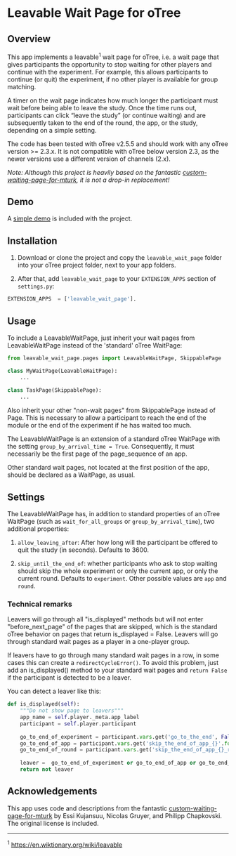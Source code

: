 # Leavable Wait Page for oTree

## Overview
This app implements a leavable<sup>1</sup> wait page for oTree, i.e. a wait page that gives participants the opportunity to stop waiting for other players and continue with the experiment. For example, this allows participants to continue (or quit) the experiment, if no other player is available for group matching.

A timer on the wait page indicates how much longer the participant must wait before being able to leave the study. Once the time runs out, participants can click “leave the study” (or continue waiting) and are subsequently taken to the end of the round, the app, or the study, depending on a simple setting.

The code has been tested with oTree v2.5.5 and should work with any oTree version >= 2.3.x. It is not compatible with oTree below version 2.3, as the newer versions use a different version of channels (2.x).

_Note: Although this project is heavily based on the fantastic [custom-waiting-page-for-mturk](https://github.com/chapkovski/custom-waiting-page-for-mturk), it is not a drop-in replacement!_

## Demo
A [simple demo](https://leavable-wait-page.herokuapp.com) is included with the project.

## Installation
1. Download or clone the project and copy the ``leavable_wait_page`` folder into your oTree project folder, next to your app folders. 

2. After that, add ``leavable_wait_page`` to your ``EXTENSION_APPS`` section of ``settings.py``:
```python
EXTENSION_APPS  = ['leavable_wait_page'].
```

## Usage
To include a LeavableWaitPage, just inherit your wait pages from LeavableWaitPage instead of the 'standard' oTree WaitPage:
```python
from leavable_wait_page.pages import LeavableWaitPage, SkippablePage

class MyWaitPage(LeavableWaitPage):
    ...
   
class TaskPage(SkippablePage):
    ...
```
Also inherit your other "non-wait pages" from SkippablePage instead of Page. This is necessary to allow a participant to reach the end of the module or the end of the experiment if he has waited too much.

The LeavableWaitPage is an extension of a standard oTree WaitPage with the setting ``group_by_arrival_time = True``. Consequently, it must necessarily be the first page of the page_sequence of an app.

Other standard wait pages, not located at the first position of the app, should be declared as a WaitPage, as usual.

## Settings
The LeavableWaitPage has, in addition to standard properties of an oTree WaitPage (such as ``wait_for_all_groups`` or ``group_by_arrival_time``), two additional properties:

1. ``allow_leaving_after``: After how long will the participant be offered to quit the study (in seconds). Defaults to 3600.

2. ``skip_until_the_end_of``: whether participants who ask to stop waiting should skip the whole experiment or only the current app, or only the current round. Defaults to ``experiment``. Other possible values are ``app`` and ``round``.


### Technical remarks
Leavers will go through all "is_displayed" methods but will not enter "before_next_page" of the pages that are skipped, which is the standard oTree behavior on pages that return is_displayed = False. Leavers will go through standard wait pages as a player in a one-player group.

If leavers have to go through many standard wait pages in a row,
in some cases this can create a ``redirectCycleError()``. To avoid this problem, just add an is_displayed() method to your standard wait pages and ``return False`` if the participant is detected to be a leaver.

You can detect a leaver like this:
```python
def is_displayed(self):
    """Do not show page to leavers"""
    app_name = self.player._meta.app_label
    participant = self.player.participant
    
    go_to_end_of_experiment = participant.vars.get('go_to_the_end', False)
    go_to_end_of_app = participant.vars.get('skip_the_end_of_app_{}'.format(app_name), False)
    go_to_end_of_round = participant.vars.get('skip_the_end_of_app_{}_round_{}'.format(app_name, self.round_number), False)
    
    leaver =  go_to_end_of_experiment or go_to_end_of_app or go_to_end_of_round
    return not leaver
```

## Acknowledgements
This app uses code and descriptions from the fantastic [custom-waiting-page-for-mturk](https://github.com/chapkovski/custom-waiting-page-for-mturk) by Essi Kujansuu, Nicolas Gruyer, and Philipp Chapkovski. The original license is included.

____________________________________________________
<sup>1</sup> https://en.wiktionary.org/wiki/leavable